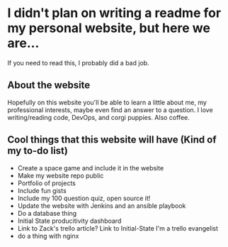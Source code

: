 # I didn't plan on writing a readme for my personal website, but here we are...

If you need to read this, I probably did a bad job.

## About the website

Hopefully on this website you'll be able to learn a little about me, my professional interests, maybe even find an answer to a question. I love writing/reading code, DevOps, and corgi puppies. Also coffee.

## Cool things that this website will have (Kind of my to-do list)

- Create a space game and include it in the website
- Make my website repo public
- Portfolio of projects
- Include fun gists
- Include my 100 question quiz, open source it!
- Update the website with Jenkins and an ansible playbook
- Do a database thing
- Initial State producitivity dashboard
- Link to Zack's trello article? Link to Initial-State I'm a trello evangelist
- do a thing with nginx
